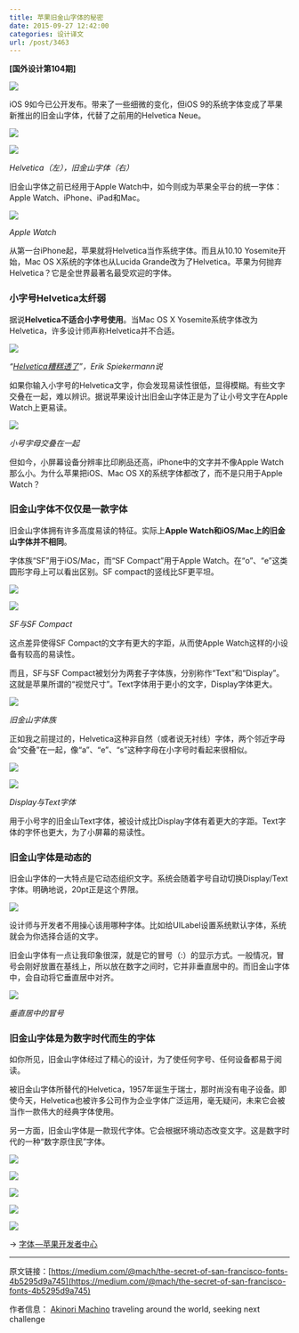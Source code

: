 ```yaml
---
title: 苹果旧金山字体的秘密
date: 2015-09-27 12:42:00
categories: 设计译文
url: /post/3463
---
```


**[国外设计第104期]**

![](http://qiniu.colacdn.com/img/posts/2015-09/09-27/1-8lz2kG3qEW3R1y_K7owIKg.png)

iOS 9如今已公开发布。带来了一些细微的变化，但iOS 9的系统字体变成了苹果新推出的旧金山字体，代替了之前用的Helvetica Neue。

![](http://qiniu.colacdn.com/img/posts/2015-09/09-27/1-UwLp_VMFpsAYj68i5vt23g.png)

![](http://qiniu.colacdn.com/img/posts/2015-09/09-27/1-eE-EmcHdfGoDkC38WT7spA.png)

*Helvetica（左），旧金山字体（右）*

旧金山字体之前已经用于Apple Watch中，如今则成为苹果全平台的统一字体：Apple Watch、iPhone、iPad和Mac。

![](http://qiniu.colacdn.com/img/posts/2015-09/09-27/1-BCVj4bmI5AFebdzjcLJ_-Q.jpeg)

*Apple Watch*

从第一台iPhone起，苹果就将Helvetica当作系统字体。而且从10.10 Yosemite开始，Mac OS X系统的字体也从Lucida Grande改为了Helvetica。苹果为何抛弃Helvetica？它是全世界最著名最受欢迎的字体。

### 小字号Helvetica太纤弱

据说**Helvetica不适合小字号使用**。当Mac OS X Yosemite系统字体改为Helvetica，许多设计师声称Helvetica并不合适。

![](http://qiniu.colacdn.com/img/posts/2015-09/09-27/1-Fey8t4dtRW6Xqg9AZpODcQ.jpeg)

*“[Helvetica糟糕透了](http://spiekermann.com/en/helvetica-sucks/)”，Erik Spiekermann说*

如果你输入小字号的Helvetica文字，你会发现易读性很低，显得模糊。有些文字交叠在一起，难以辨识。据说苹果设计出旧金山字体正是为了让小号文字在Apple Watch上更易读。

![](http://qiniu.colacdn.com/img/posts/2015-09/09-27/1-uo26XLxSqZMyA1t1G-UIfA.png)

*小号字母交叠在一起*

但如今，小屏幕设备分辨率比印刷品还高，iPhone中的文字并不像Apple Watch那么小。为什么苹果把iOS、Mac OS X的系统字体都改了，而不是只用于Apple Watch？

### 旧金山字体不仅仅是一款字体

旧金山字体拥有许多高度易读的特征。实际上**Apple Watch和iOS/Mac上的旧金山字体并不相同**。

字体族“SF”用于iOS/Mac，而“SF Compact”用于Apple Watch。在“o”、“e”这类圆形字母上可以看出区别。SF compact的竖线比SF更平坦。

![](http://qiniu.colacdn.com/img/posts/2015-09/09-27/1-SCx2lbqcnM4jMpSQ2olOBw.png)

![](http://qiniu.colacdn.com/img/posts/2015-09/09-27/1-OdM26YyzIuskDEpz9I1-8g.png)

*SF与SF Compact*

这点差异使得SF Compact的文字有更大的字距，从而使Apple Watch这样的小设备有较高的易读性。

而且，SF与SF Compact被划分为两套子字体族，分别称作“Text”和“Display”。这就是苹果所谓的“视觉尺寸”。Text字体用于更小的文字，Display字体更大。

![](http://qiniu.colacdn.com/img/posts/2015-09/09-27/1-WvvGsRFtBJxR9dsPZtkYpw.png)

*旧金山字体族*

正如我之前提过的，Helvetica这种非自然（或者说无衬线）字体，两个邻近字母会“交叠”在一起，像“a”、“e”、“s”这种字母在小字号时看起来很相似。

![](http://qiniu.colacdn.com/img/posts/2015-09/09-27/1-eGGNVN_gPTPa_G-7S2mNDg.png)

![](http://qiniu.colacdn.com/img/posts/2015-09/09-27/1-9QhKLWfFhxtG1q9HJ2iAkg.png)

*Display与Text字体*

用于小号字的旧金山Text字体，被设计成比Display字体有着更大的字距。Text字体的字怀也更大，为了小屏幕的易读性。

### 旧金山字体是动态的

旧金山字体的一大特点是它动态组织文字。系统会随着字号自动切换Display/Text字体。明确地说，20pt正是这个界限。

![](http://qiniu.colacdn.com/img/posts/2015-09/09-27/1-nVe340s-tcSO23BLoK5Gbg.png)

设计师与开发者不用操心该用哪种字体。比如给UILabel设置系统默认字体，系统就会为你选择合适的文字。

旧金山字体有一点让我印象很深，就是它的冒号（:）的显示方式。一般情况，冒号会刚好放置在基线上，所以放在数字之间时，它并非垂直居中的。而旧金山字体中，会自动将它垂直居中对齐。

![](http://qiniu.colacdn.com/img/posts/2015-09/09-27/1-aAS54HnB_5ccx1nX4vUokg.gif)

*垂直居中的冒号*

### 旧金山字体是为数字时代而生的字体

如你所见，旧金山字体经过了精心的设计，为了使任何字号、任何设备都易于阅读。

被旧金山字体所替代的Helvetica，1957年诞生于瑞士，那时尚没有电子设备。即使今天，Helvetica也被许多公司作为企业字体广泛运用，毫无疑问，未来它会被当作一款伟大的经典字体使用。

另一方面，旧金山字体是一款现代字体。它会根据环境动态改变文字。这是数字时代的一种“数字原住民”字体。

![](http://qiniu.colacdn.com/img/posts/2015-09/09-27/1-HdqnqAE66UcrS9WyJzwLYg.png)

![](http://qiniu.colacdn.com/img/posts/2015-09/09-27/1-XTdr_vcmeW9rdjkmyks2hA.png)

![](http://qiniu.colacdn.com/img/posts/2015-09/09-27/1-pacoLYFCLd9ZHMA-29gkPA.png)

![](http://qiniu.colacdn.com/img/posts/2015-09/09-27/1-nfaws3Jnf9Lml-v4TwAQ9w.png)

![](http://qiniu.colacdn.com/img/posts/2015-09/09-27/1-0G2ny36cb4e5CLVbow5AdQ.png)

→ [字体 —苹果开发者中心](https://developer.apple.com/fonts/)

---

原文链接：[https://medium.com/@mach/the-secret-of-san-francisco-fonts-4b5295d9a745](https://medium.com/@mach/the-secret-of-san-francisco-fonts-4b5295d9a745)

作者信息：
[Akinori Machino](https://medium.com/@mach)
traveling around the world, seeking next challenge